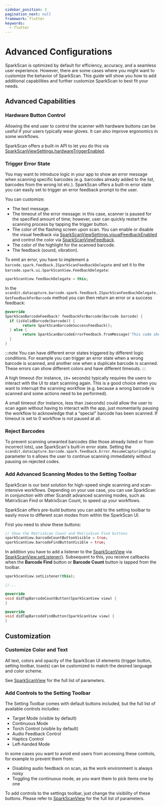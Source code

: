 ```yaml
---
sidebar_position: 3
pagination_next: null
framework: flutter
keywords:
  - flutter
---
```


# Advanced Configurations

SparkScan is optimized by default for efficiency, accuracy, and a seamless user experience. However, there are some cases where you might want to customize the behavior of SparkScan. This guide will show you how to add additional capabilities and further customize SparkScan to best fit your needs.

## Advanced Capabilities

### Hardware Button Control

Allowing the end user to control the scanner with hardware buttons can be useful if your users typically wear gloves. It can also improve ergonomics in some workflows.

SparkScan offers a built-in API to let you do this via [SparkScanViewSettings.hardwareTriggerEnabled](https://docs.scandit.com/data-capture-sdk/flutter/barcode-capture/api/ui/spark-scan-view-settings.html#property-scandit.datacapture.barcode.spark.ui.SparkScanViewSettings.HardwareTriggerEnabled).

### Trigger Error State

You may want to introduce logic in your app to show an error message when scanning specific barcodes (e.g. barcodes already added to the list, barcodes from the wrong lot etc.). SparkScan offers a built-in error state you can easily set to trigger an error feedback prompt to the user.

You can customize:

- The text message.
- The timeout of the error message: in this case, scanner is paused for the specified amount of time; however, user can quickly restart the scanning process by tapping the trigger button.
- The color of the flashing screen upon scan. You can enable or disable the visual feedback via [SparkScanViewSettings.visualFeedbackEnabled](https://docs.scandit.com/data-capture-sdk/flutter/barcode-capture/api/ui/spark-scan-view-settings.html#property-scandit.datacapture.barcode.spark.ui.SparkScanViewSettings.VisualFeedbackEnabled) and control the color via [SparkScanViewFeedback](https://docs.scandit.com/data-capture-sdk/flutter/barcode-capture/api/ui/spark-scan-view-feedback.html#class-scandit.datacapture.barcode.spark.ui.SparkScanViewFeedback).
- The color of the highlight for the scanned barcode.
- The feedback (sound, vibration).

To emit an error, you have to implement a `barcode.spark.feedback.ISparkScanFeedbackDelegate` and set it to the `barcode.spark.ui.SparkScanView.FeedbackDelegate`:

```dart
sparkScanView.feedbackDelegate = this;
```

In the `scandit.datacapture.barcode.spark.feedback.ISparkScanFeedbackDelegate.GetFeedbackForBarcode` method you can then return an error or a success feedback:

```dart
@override
SparkScanBarcodeFeedback? feedbackForBarcode(Barcode barcode) {
  if (isValidBarcode(barcode)) {
        return SparkScanBarcodeSuccessFeedback();
  } else {
        return SparkScanBarcodeErrorFeedback.fromMessage('This code should not have been scanned', Duration(seconds: 60));
  }
}
```

:::note
You can have different error states triggered by different logic conditions. For example you can trigger an error state when a wrong barcode is scanned, and another one when a duplicate barcode is scanned. These errors can show different colors and have different timeouts.
:::



A high timeout (for instance, `10`+ seconds) typically requires the users to interact with the UI to start scanning again. This is a good choice when you want to interrupt the scanning workflow (e.g. because a wrong barcode is scanned and some actions need to be performed). 

A small timeout (for instance, less than `2`seconds) could allow the user to scan again without having to interact with the app, just momentarily pausing the workflow to acknowledge that a “special” barcode has been scanned. If timeout is set to 0 workflow is not paused at all.

### Reject Barcodes

To prevent scanning unwanted barcodes (like those already listed or from incorrect lots), use SparkScan's built-in error state. Setting the `scandit.datacapture.barcode.spark.feedback.Error.ResumeCapturingDelay` parameter to `0` allows the user to continue scanning immediately without pausing on rejected codes.

### Add Advanced Scanning Modes to the Setting Toolbar

SparkScan is our best solution for high-speed single scanning and scan-intensive workflows. Depending on your use case, you can use SparkScan in conjunction with other Scandit advanced scanning modes, such as MatrixScan Find or MatrixScan Count, to speed up your workflows.

SparkScan offers pre-build buttons you can add to the setting toolbar to easily move to different scan modes from within the SparkScan UI.

First you need to show these buttons:

```dart
// Show the MatrixScan Count and MatrixScan Find buttons
sparkScanView.barcodeCountButtonVisible = true;
sparkScanView.barcodeFindButtonVisible = true;
```
<!--
![SparkScan Setting Toolbar](/img/sparkscan/toolbar-advanced.png)
-->

In addition you have to add a listener to the [SparkScanView](https://docs.scandit.com/data-capture-sdk/flutter/barcode-capture/api/ui/spark-scan-view.html#class-scandit.datacapture.barcode.spark.ui.SparkScanView) via [SparkScanView.setListener()](https://docs.scandit.com/data-capture-sdk/flutter/barcode-capture/api/ui/spark-scan-view.html#method-scandit.datacapture.barcode.spark.ui.SparkScanView.SetListener). Subsequent to this, you receive callbacks when the **Barcode Find** button or **Barcode Count** button is tapped from the toolbar.

```dart
sparkScanView.setListener(this);

//...

@override
void didTapBarcodeCountButton(SparkScanView view) {
}

@override
void didTapBarcodeFindButton(SparkScanView view) {
}
```

## Customization

### Customize Color and Text

All text, colors and opacity of the SparkScan UI elements (trigger button, setting toolbar, toasts) can be customized to match the desired language and color scheme.

See [SparkScanView](https://docs.scandit.com/data-capture-sdk/flutter/barcode-capture/api/ui/spark-scan-view.html#class-scandit.datacapture.barcode.spark.ui.SparkScanView) for the full list of parameters.

### Add Controls to the Setting Toolbar

The Setting Toolbar comes with default buttons included, but the full list of available controls includes:

* Target Mode (visible by default)
* Continuous Mode
* Torch Control (visible by default)
* Audio Feedback Control
* Haptics Control
* Left-handed Mode

In some cases you want to avoid end users from accessing these controls, for example to prevent them from:

* Disabling audio feedback on scan, as the work environment is always noisy
* Toggling the continuous mode, as you want them to pick items one by one

To add controls to the settings toolbar, just change the visibility of these buttons. Please refer to [SparkScanView](https://docs.scandit.com/data-capture-sdk/flutter/barcode-capture/api/ui/spark-scan-view.html#class-scandit.datacapture.barcode.spark.ui.SparkScanView) for the full list of parameters.
